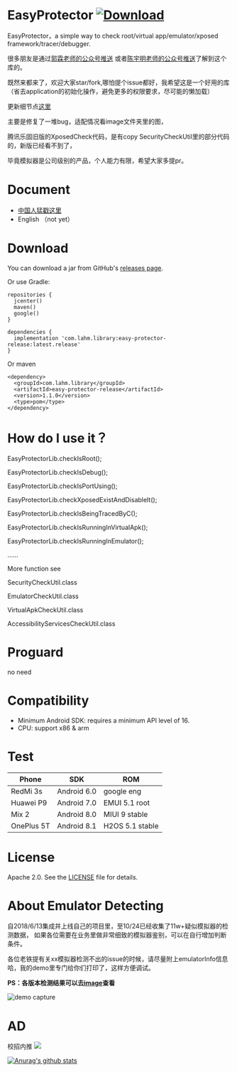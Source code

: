 # EasyProtector  [ ![Download](https://api.bintray.com/packages/lamster2018/maven/easy-protector-release/images/download.svg) ](https://bintray.com/lamster2018/maven/easy-protector-release/_latestVersion)

EasyProtector，a simple way to check root/virtual app/emulator/xposed framework/tracer/debugger.

很多朋友是通过[郭霖老师的公众号推送](https://mp.weixin.qq.com/s/XvqUc3drJhdJ9hOuCcfdkg) 或者[陈宇明老师的公众号推送](https://mp.weixin.qq.com/s/7I_vGV77TWqhQR9Myc5FQg)了解到这个库的。

既然来都来了，欢迎大家star/fork,哪怕提个issue都好，我希望这是一个好用的库（省去application的初始化操作，避免更多的权限要求，尽可能的懒加载）


更新细节点[这里](https://github.com/lamster2018/EasyProtector/releases)

主要是修复了一堆bug，适配情况看image文件夹里的图，

腾讯乐固旧版的XposedCheck代码，是有copy SecurityCheckUtil里的部分代码的，新版已经看不到了，

毕竟模拟器是公司级别的产品，个人能力有限，希望大家多提pr。


# Document

- [中国人猛戳这里](https://www.jianshu.com/p/c37b1bdb4757)
- English （not yet）



# Download



You can download a jar from GitHub's [releases page](https://github.com/lamster2018/EasyProtector/releases).



Or use Gradle:

```
repositories {
  jcenter()
  maven()
  google()
}

dependencies {
  implementation 'com.lahm.library:easy-protector-release:latest.release'
}
```



Or maven

```
<dependency>
  <groupId>com.lahm.library</groupId>
  <artifactId>easy-protector-release</artifactId>
  <version>1.1.0</version>
  <type>pom</type>
</dependency>
```



# How do I use it？

EasyProtectorLib.checkIsRoot();

EasyProtectorLib.checkIsDebug();

EasyProtectorLib.checkIsPortUsing();

EasyProtectorLib.checkXposedExistAndDisableIt();

EasyProtectorLib.checkIsBeingTracedByC();

EasyProtectorLib.checkIsRunningInVirtualApk();

EasyProtectorLib.checkIsRunningInEmulator();

......

More function see

SecurityCheckUtil.class

EmulatorCheckUtil.class

VirtualApkCheckUtil.class

AccessibilityServicesCheckUtil.class


# Proguard

no need



# Compatibility

- Minimum Android SDK: requires a minimum API level of 16.
- CPU: support x86 & arm



# Test

| Phone      | SDK         | ROM             |
| ---------- | ----------- | --------------- |
| RedMi 3s   | Android 6.0 | google eng      |
| Huawei P9  | Android 7.0 | EMUI 5.1 root   |
| Mix 2      | Android 8.0 | MIUI 9 stable   |
| OnePlus 5T | Android 8.1 | H2OS 5.1 stable |



# License
Apache 2.0. See the [LICENSE](https://github.com/lamster2018/EasyProtector/blob/master/LICENSE) file for details.


# About Emulator Detecting

自2018/6/13集成并上线自己的项目里，至10/24已经收集了11w+疑似模拟器的检测数据，
如果各位需要在业务里做非常细致的模拟器鉴别，可以在自行增加判断条件。

各位老铁提有关xx模拟器检测不出的issue的时候，请尽量附上emulatorInfo信息哈，我的demo里专门给你们打印了，这样方便调试。

**PS：各版本检测结果可以去[image](https://github.com/lamster2018/EasyProtector/tree/dev_v1.1.1/image)查看**



![demo capture](https://upload-images.jianshu.io/upload_images/2554175-0bc24eb8a302c766.png?imageMogr2/auto-orient/strip%7CimageView2/2/w/1240)


# AD
校招内推
![](https://upload-images.jianshu.io/upload_images/2554175-cf6fe2efdd60c180.png?imageMogr2/auto-orient/strip%7CimageView2/2/w/1240)

[![Anurag's github stats](https://github-readme-stats.vercel.app/api?username=lamster2018)](https://github.com/anuraghazra/github-readme-stats)
